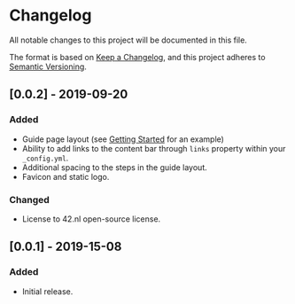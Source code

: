 # Changelog

All notable changes to this project will be documented in this file.

The format is based on [Keep a Changelog](https://keepachangelog.com/en/1.0.0/),
and this project adheres to [Semantic Versioning](https://semver.org/spec/v2.0.0.html).

## [0.0.2] - 2019-09-20

### Added

- Guide page layout (see [Getting Started](/getting-started) for an example)
- Ability to add links to the content bar through `links` property within your `_config.yml`.
- Additional spacing to the steps in the guide layout.
- Favicon and static logo.

### Changed

- License to 42.nl open-source license.

## [0.0.1] - 2019-15-08

### Added

- Initial release.
